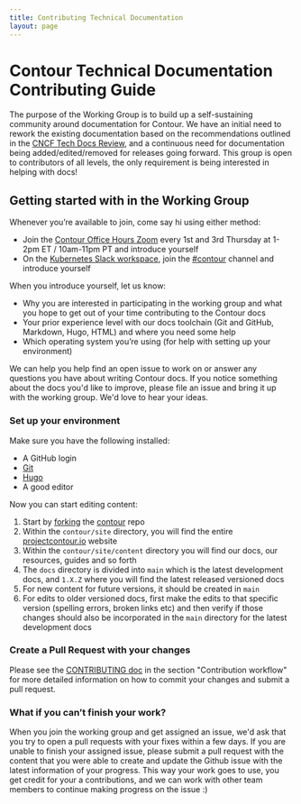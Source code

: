 ```yaml
---
title: Contributing Technical Documentation
layout: page
---
```


# Contour Technical Documentation Contributing Guide

The purpose of the Working Group is to build up a self-sustaining community around documentation for Contour. We have an initial need to rework the existing documentation based on the recommendations outlined in the [CNCF Tech Docs Review](https://github.com/cncf/techdocs/blob/main/assessments/0001-contour.md), and a continuous need for documentation being added/edited/removed for releases going forward.
This group is open to contributors of all levels, the only requirement is being interested in helping with docs!

## Getting started with in the Working Group

Whenever you’re available to join, come say hi using either method:

- Join the [Contour Office Hours Zoom](https://zoom.us/j/96698475744?pwd=KzVUd3BZSWI2bWIxTmhjZ2d5QVcxUT09) every 1st and 3rd Thursday at 1-2pm ET / 10am-11pm PT and introduce yourself
- On the [Kubernetes Slack workspace](https://slack.k8s.io/), join the [#contour](https://kubernetes.slack.com/messages/contour) channel and introduce yourself

When you introduce yourself, let us know:

- Why you are interested in participating in the working group and what you hope to get out of your time contributing to the Contour docs
- Your prior experience level with our docs toolchain (Git and GitHub, Markdown, Hugo, HTML) and where you need some help
- Which operating system you’re using (for help with setting up your environment)

We can help you help find an open issue to work on or answer any questions you have about writing Contour docs. If you notice something about the docs you'd like to improve, please file an issue and bring it up with the working group. We'd love to hear your ideas.

### Set up your environment

Make sure you have the following installed:

- A GitHub login
- [Git](https://git-scm.com/book/en/v2/Getting-Started-Installing-Git)
- [Hugo](https://gohugo.io/getting-started/installing)
- A good editor

Now you can start editing content:

1. Start by [forking](https://docs.github.com/en/github/getting-started-with-github/quickstart/fork-a-repo) the [contour](https://github.com/projectcontour/contour) repo
1. Within the `contour/site` directory, you will find the entire [projectcontour.io](https://projectcontour.io) website
1. Within the `contour/site/content` directory you will find our docs, our resources, guides and so forth
1. The `docs` directory is divided into `main` which is the latest development docs, and `1.X.Z` where you will find the latest released versioned docs
1. For new content for future versions, it should be created in `main`
1. For edits to older versioned docs, first make the edits to that specific version (spelling errors, broken links etc) and then verify if those changes should also be incorporated in the `main` directory for the latest development docs

### Create a Pull Request with your changes

Please see the [CONTRIBUTING doc](https://github.com/projectcontour/contour/blob/main/CONTRIBUTING.md#contribution-workflow) in the section "Contribution workflow" for more detailed information on how to commit your changes and submit a pull request.

### What if you can’t finish your work?

When you join the working group and get assigned an issue, we'd ask that you try to open a pull requests with your fixes within a few days. If you are unable to finish your assigned issue, please submit a pull request with the content that you were able to create and update the Github issue with the latest information of your progress. This way your work goes to use, you get credit for your a contributions, and we can work with other team members to continue making progress on the issue :)
